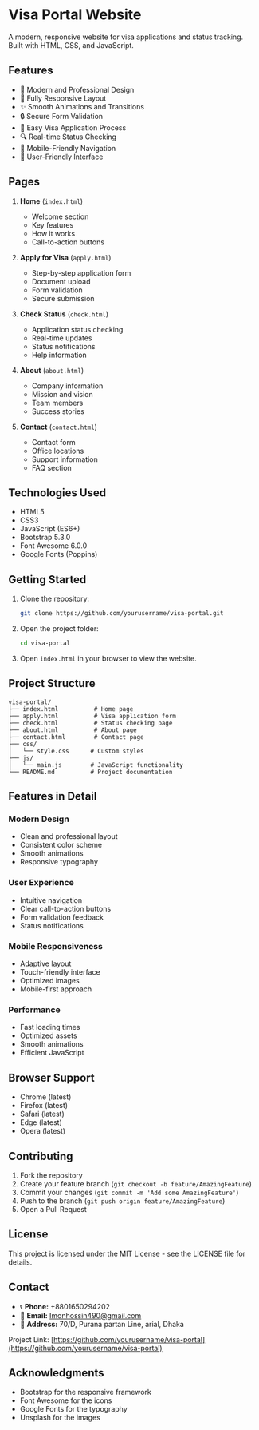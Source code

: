# Visa Portal Website

A modern, responsive website for visa applications and status tracking. Built with HTML, CSS, and JavaScript.

## Features

- 🎨 Modern and Professional Design
- 📱 Fully Responsive Layout
- ✨ Smooth Animations and Transitions
- 🔒 Secure Form Validation
- 📝 Easy Visa Application Process
- 🔍 Real-time Status Checking
- 📱 Mobile-Friendly Navigation
- 🎯 User-Friendly Interface

## Pages

1. **Home** (`index.html`)
   - Welcome section
   - Key features
   - How it works
   - Call-to-action buttons

2. **Apply for Visa** (`apply.html`)
   - Step-by-step application form
   - Document upload
   - Form validation
   - Secure submission

3. **Check Status** (`check.html`)
   - Application status checking
   - Real-time updates
   - Status notifications
   - Help information

4. **About** (`about.html`)
   - Company information
   - Mission and vision
   - Team members
   - Success stories

5. **Contact** (`contact.html`)
   - Contact form
   - Office locations
   - Support information
   - FAQ section

## Technologies Used

- HTML5
- CSS3
- JavaScript (ES6+)
- Bootstrap 5.3.0
- Font Awesome 6.0.0
- Google Fonts (Poppins)

## Getting Started

1. Clone the repository:
   ```bash
   git clone https://github.com/yourusername/visa-portal.git
   ```

2. Open the project folder:
   ```bash
   cd visa-portal
   ```

3. Open `index.html` in your browser to view the website.

## Project Structure

```
visa-portal/
├── index.html          # Home page
├── apply.html          # Visa application form
├── check.html          # Status checking page
├── about.html          # About page
├── contact.html        # Contact page
├── css/
│   └── style.css      # Custom styles
├── js/
│   └── main.js        # JavaScript functionality
└── README.md          # Project documentation
```

## Features in Detail

### Modern Design
- Clean and professional layout
- Consistent color scheme
- Smooth animations
- Responsive typography

### User Experience
- Intuitive navigation
- Clear call-to-action buttons
- Form validation feedback
- Status notifications

### Mobile Responsiveness
- Adaptive layout
- Touch-friendly interface
- Optimized images
- Mobile-first approach

### Performance
- Fast loading times
- Optimized assets
- Smooth animations
- Efficient JavaScript

## Browser Support

- Chrome (latest)
- Firefox (latest)
- Safari (latest)
- Edge (latest)
- Opera (latest)

## Contributing

1. Fork the repository
2. Create your feature branch (`git checkout -b feature/AmazingFeature`)
3. Commit your changes (`git commit -m 'Add some AmazingFeature'`)
4. Push to the branch (`git push origin feature/AmazingFeature`)
5. Open a Pull Request

## License

This project is licensed under the MIT License - see the LICENSE file for details.

## Contact

- 📞 **Phone:** +8801650294202
- 📧 **Email:** Imonhossin490@gmail.com
- 📍 **Address:** 70/D, Purana partan Line, arial, Dhaka

Project Link: [https://github.com/yourusername/visa-portal](https://github.com/yourusername/visa-portal)

## Acknowledgments

- Bootstrap for the responsive framework
- Font Awesome for the icons
- Google Fonts for the typography
- Unsplash for the images 